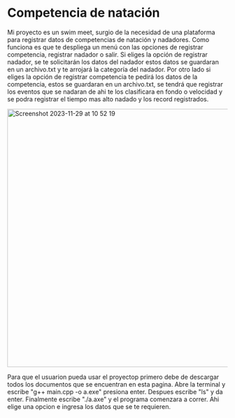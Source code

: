 # Competencia de natación 
Mi proyecto es un swim meet, surgio de la necesidad de una plataforma para registrar datos de  competencias de natación y nadadores. Como funciona es que te despliega un menú con las opciones de registrar competencia, registrar nadador o salir. Si eliges la opción de registrar nadador, se te solicitarán los datos del nadador estos datos se guardaran en un archivo.txt y te arrojará la categoría del nadador. Por otro lado si eliges la opción de registrar competencia te pedirá los datos de la competencia, estos se guardaran en un archivo.txt, se tendrá que registrar los eventos que se nadaran de ahi te los clasificara en fondo o velocidad y se podra registrar el tiempo mas alto nadado y los record registrados. 

<img width="591" alt="Screenshot 2023-11-29 at 10 52 19" src="https://github.com/Fridaxca123/-/assets/82528468/4c90dec7-d930-43cc-9c5d-a5ebab8394d4">

Para que el usuarion pueda usar el proyectop primero debe de descargar todos los documentos que se encuentran en esta pagina. Abre la terminal y escribe "g++ main.cpp -o a.exe" presiona enter. Despues escribe "ls" y da enter. Finalmente escribe "./a.axe" y el programa comenzara a correr. Ahi elige una opcion e ingresa los datos que se te requieren. 

